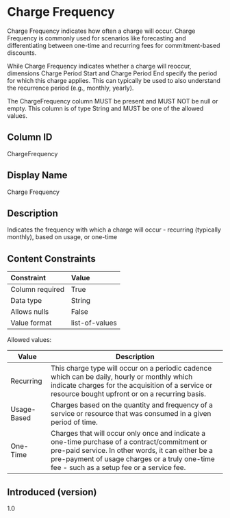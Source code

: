 # Charge Frequency

Charge Frequency indicates how often a charge will occur. Charge Frequency is commonly used for scenarios like forecasting and differentiating between one-time and recurring fees for commitment-based discounts.

While Charge Frequency indicates whether a charge will reoccur, dimensions Charge Period Start and Charge Period End specify the period for which this charge applies. This can typically be used to also understand the recurrence period (e.g., monthly, yearly).

The ChargeFrequency column MUST be present and MUST NOT be null or empty. This column is of type String and MUST be one of the allowed values.

## Column ID

ChargeFrequency

## Display Name

Charge Frequency

## Description

Indicates the frequency with which a charge will occur - recurring (typically monthly), based on usage, or one-time

## Content Constraints

| Constraint      | Value                                    |
| :-------------- | :--------------------------------------- |
| Column required | True                                     |
| Data type       | String                                   |
| Allows nulls    | False                                    |
| Value format    | list-of-values                           |

Allowed values:

| Value       | Description                                                                                                                                                                                         |
| ----------- | --------------------------------------------------------------------------------------------------------------------------------------------------------------------------------------------------- |
| Recurring   | This charge type will occur on a periodic cadence which can be daily, hourly or monthly which indicate charges for the acquisition of a service or resource bought upfront or on a recurring basis. |
| Usage-Based | Charges based on the quantity and frequency of a service or resource that was consumed in a given period of time.                                                                                    |
| One-Time    | Charges that will occur only once and indicate a one-time purchase of a contract/commitment or pre-paid service. In other words, it can either be a pre-payment of usage charges or a truly one-time fee - such as a setup fee or a service fee.   
                                                                         

## Introduced (version)

1.0
